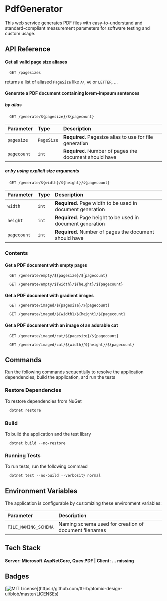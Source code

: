 # PdfGenerator

This web service generates PDF files with easy-to-understand and standard-compliant measurement parameters for software testing and custom usage.

## API Reference

#### Get all valid page size aliases

```
  GET /pagesizes
```
returns a list of aliased `PageSize` like `A4`, `A0` or `LETTER`, ...

#### Generate a PDF document containing lorem-impsum sentences

##### by alias

```
  GET /generate/${pagesize}/${pagecount}
```

| Parameter       | Type        | Description                                                 |
| :-------------- | :---------- | :---------------------------------------------------------- |
| `pagesize`      | `PageSize`  | **Required**. Pagesize alias to use for file generation     |
| `pagecount`     | `int`       | **Required**. Number of pages the document should have      |

##### or by using explicit size arguments
```
  GET /generate/${width}/${height}/${pagecount}
```

| Parameter       | Type        | Description                                                 |
| :-------------- | :---------- | :---------------------------------------------------------- |
| `width`         | `int`       | **Required**. Page width to be used in document generation  |
| `height`        | `int`       | **Required**. Page height to be used in document generation |
| `pagecount`     | `int`       | **Required**. Number of pages the document should have      |


### Contents

#### Get a PDF document with empty pages
```
  GET /generate/empty/${pagesize}/${pagecount}
```
```
  GET /generate/empty/${width}/${height}/${pagecount}
```

#### Get a PDF document with gradient images
```
  GET /generate/imaged/${pagesize}/${pagecount}
```
```
  GET /generate/imaged/${width}/${height}/${pagecount}
```

#### Get a PDF document with an image of an adorable cat
```
  GET /generate/imaged/cat/${pagesize}/${pagecount}
```
```
  GET /generate/imaged/cat/${width}/${height}/${pagecount}
```


## Commands
Run the following commands sequentially to resolve the application dependencies, build the application, and run the tests

### Restore Dependencies

To restore dependencies from NuGet

```powershell
  dotnet restore
```
### Build

To build the application and the test libary

```powershell
  dotnet build --no-restore
```

### Running Tests

To run tests, run the following command

```powershell
  dotnet test --no-build --verbosity normal
```

## Environment Variables

The application is configurable by customizing these environment variables:

| Parameter                     | Description                                             |
| :---------------------------- | :------------------------------------------------------ |
| `FILE_NAMING_SCHEMA`          | Naming schema used for creation of document filenames   | 

## Tech Stack

#### **Server:** Microsoft.AspNetCore, QuestPDF | **Client:** ... missing


## Badges

[![MIT License](https://img.shields.io/apm/l/atomic-design-ui.svg?)](https://github.com/tterb/atomic-design-ui/blob/master/LICENSEs)
